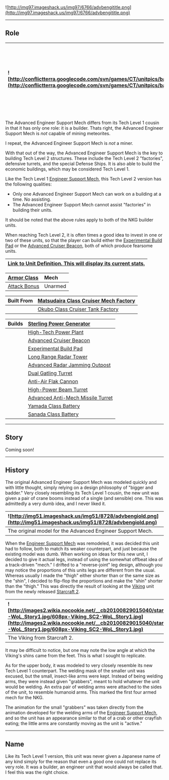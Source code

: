 ![http://img97.imageshack.us/img97/6766/advbengititle.png](http://img97.imageshack.us/img97/6766/advbengititle.png)


---


## Role ##

|![http://conflictterra.googlecode.com/svn/games/CT/unitpics/badvengineermkii.png](http://conflictterra.googlecode.com/svn/games/CT/unitpics/badvengineermkii.png)|Newer model of the Engineer Support Mech, capable of constructing more complex buildings.  Unarmed.|
|:----------------------------------------------------------------------------------------------------------------------------------------------------------------|:--------------------------------------------------------------------------------------------------|

The Advanced Engineer Support Mech differs from its Tech Level 1 cousin in that it has only one role:  it is a builder.  Thats right, the Advanced Engineer Support Mech is _not_ capable of mining meteorites.

I repeat, the Advanced Engineer Support Mech is _not_ a miner.

With that out of the way, the Advanced Engineer Support Mech is the key to building Tech Level 2 structures.  These include the Tech Level 2 "factories", defensive turrets, and the special Defense Ships.  It is also able to build the economic buildings, which may be considered Tech Level 1.

Like the Tech Level 1 [Engineer Support Mech](http://code.google.com/p/conflictterra/wiki/NKGEngineerSupportMech), this Tech Level 2 version has the following qualities:

  * Only one Advanced Engineer Support Mech can work on a building at a time.  No assisting.
  * The Advanced Engineer Support Mech cannot assist "factories" in building their units.

It should be noted that the above rules apply to both of the NKG builder units.

When reaching Tech Level 2, it is often times a good idea to invest in one or two of these units, so that the player can build either the [Experimental Build Pad](http://code.google.com/p/conflictterra/wiki/NKGExperimentalBuildPad) or the [Advanced Cruiser Beacon](http://code.google.com/p/conflictterra/wiki/NKGAdvancedCruiserBeacon), both of which produce fearsome units.

|[Link to Unit Definition.  This will display its current stats.](http://code.google.com/p/conflictterra/source/browse/games/CT/units/bengineer2.lua)|
|:---------------------------------------------------------------------------------------------------------------------------------------------------|

|[Armor Class](http://code.google.com/p/conflictterra/wiki/ArmorSystem)|Mech|
|:---------------------------------------------------------------------|:---|
|[Attack Bonus](http://code.google.com/p/conflictterra/wiki/ArmorSystem)|Unarmed|

|Built From|[Matsudaira Class Cruiser Mech Factory](http://code.google.com/p/conflictterra/wiki/NKGMatsudairaClassCruiser)|
|:---------|:-------------------------------------------------------------------------------------------------------------|
|          |[Okubo Class Cruiser Tank Factory](http://code.google.com/p/conflictterra/wiki/NKGOkuboClassCruiser)          |

|Builds|[Sterling Power Generator](http://code.google.com/p/conflictterra/wiki/NKGSterlingPowerGenerator)|
|:-----|:------------------------------------------------------------------------------------------------|
|      |[High-Tech Power Plant](http://code.google.com/p/conflictterra/wiki/NKGHighTechPowerPlant)       |
|      |[Advanced Cruiser Beacon](http://code.google.com/p/conflictterra/wiki/NKGAdvancedCruiserBeacon)  |
|      |[Experimental Build Pad](http://code.google.com/p/conflictterra/wiki/NKGExperimentalBuildPad)    |
|      |[Long Range Radar Tower](http://code.google.com/p/conflictterra/wiki/NKGLongRangeRadarTower)     |
|      |[Advanced Radar Jamming Outpost](http://code.google.com/p/conflictterra/wiki/NKGAdvancedRadarJammingOutpost)|
|      |[Dual Gatling Turret](http://code.google.com/p/conflictterra/wiki/NKGDualGatlingTurret)          |
|      |[Anti-Air Flak Cannon](http://code.google.com/p/conflictterra/wiki/NKGAntiAirFlakCannon)         |
|      |[High-Power Beam Turret](http://code.google.com/p/conflictterra/wiki/NKGHighPowerBeamTurret)     |
|      |[Advanced Anti-Mech Missile Turret](http://code.google.com/p/conflictterra/wiki/NKGAdvancedAntiMechMissileTurret)|
|      |[Yamada Class Battery](http://code.google.com/p/conflictterra/wiki/NKGYamadaClassBattery)        |
|      |[Sanada Class Battery](http://code.google.com/p/conflictterra/wiki/NKGSanadaClassBattery)        |


---


## Story ##
Coming soon!


---


## History ##
The original Advanced Engineer Support Mech was modeled quickly and with little thought, simply relying on a design philosophy of "bigger and badder."  Very closely resembling its Tech Level 1 cousin, the new unit was given a pair of crane booms instead of a single (and sensible) one.  This was admittedly a very dumb idea, and I never liked it.

|![http://img51.imageshack.us/img51/8728/advbengiold.png](http://img51.imageshack.us/img51/8728/advbengiold.png)|
|:--------------------------------------------------------------------------------------------------------------|
|The original model for the Advanced Engineer Support Mech.                                                     |

When the [Engineer Support Mech](http://code.google.com/p/conflictterra/wiki/NKGEngineerSupportMech) was remodeled, it was decided this unit had to follow, both to match its weaker counterpart, and just because the existing model was dumb.  When working on ideas for this new unit, I decided to give it actual legs, instead of using the somewhat offbeat idea of a track-driven "mech."  I drifted to a "reverse-joint" leg design, although you may notice the proportions of this units legs are different from the usual.  Whereas usually I made the "thigh" either shorter than or the same size as the "shin", I decided to flip-flop the proportions and make the "shin" shorter than the "thigh."  This was directly the result of looking at the [Viking](http://starcraft.wikia.com/wiki/Viking) unit from the newly released [Starcraft 2](http://en.wikipedia.org/wiki/Starcraft_2).

|![http://images2.wikia.nocookie.net/__cb20100829015040/starcraft/images/thumb/c/c5/Viking_SC2-WoL_Story1.jpg/608px-Viking_SC2-WoL_Story1.jpg](http://images2.wikia.nocookie.net/__cb20100829015040/starcraft/images/thumb/c/c5/Viking_SC2-WoL_Story1.jpg/608px-Viking_SC2-WoL_Story1.jpg)|
|:----------------------------------------------------------------------------------------------------------------------------------------------------------------------------------------------------------------------------------------------------------------------------------------|
|The Viking from Starcraft 2.                                                                                                                                                                                                                                                             |

It may be difficult to notice, but one may note the low angle at which the Viking's shins came from the feet.  This is what I sought to replicate.

As for the upper body, it was modeled to very closely resemble its new Tech Level 1 counterpart.  The welding mask of the smaller unit was excused, but the small, insect-like arms were kept.  Instead of being welding arms, they were instead given "grabbers", meant to hold whatever the unit would be welding.  An extra pair of welding arms were attached to the sides of the unit, to resemble humanoid arms.  This marked the first four armed mech for the NKG.

The animation for the small "grabbers" was taken directly from the animation developed for the welding arms of the [Engineer Support Mech](http://code.google.com/p/conflictterra/wiki/NKGEngineerSupportMech), and so the unit has an appearance similar to that of a crab or other crayfish eating; the little arms are constantly moving as the unit is "active."


---


## Name ##
Like its Tech Level 1 version, this unit was never given a Japanese name of any kind simply for the reason that even a good one could not replace its very role.  It was a builder, an engineer unit that would always be called that.  I feel this was the right choice.